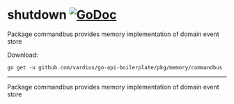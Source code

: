 # shutdown [![GoDoc](https://godoc.org/github.com/vardius/go-api-boilerplate/pkg/memory/commandbus?status.svg)](https://godoc.org/github.com/vardius/go-api-boilerplate/pkg/memory/commandbus)
Package commandbus provides memory implementation of domain event store

Download:
```shell
go get -u github.com/vardius/go-api-boilerplate/pkg/memory/commandbus
```

* * *
Package commandbus provides memory implementation of domain event store
